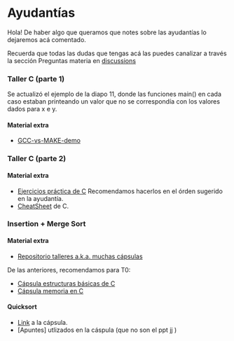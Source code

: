 # Ayudantías

Hola! De haber algo que queramos que notes sobre las ayudantías lo dejaremos acá comentado.

Recuerda que todas las dudas que tengas acá las puedes canalizar a través la sección Preguntas materia en [discussions](https://github.com/orgs/IIC2133-PUC/discussions)

### Taller C (parte 1)
Se actualizó el ejemplo de la diapo 11, donde las funciones main() en cada caso estaban printeando un valor que no se correspondía con los valores dados para x e y.

#### Material extra
- [GCC-vs-MAKE-demo](https://github.com/IIC2133-PUC/2024-1/tree/main/Ayudant%C3%ADas/Material%20Extra/GCC-vs-MAKE-demo)

### Taller C (parte 2)

#### Material extra
- [Ejercicios práctica de C](https://github.com/IIC2133-PUC/2024-1/tree/main/Ayudant%C3%ADas/Material%20Extra/Ejercicios%20de%20C) Recomendamos hacerlos en el órden sugerido en la ayudantía.
- [CheatSheet](https://carnation-theory-ca5.notion.site/CheatSheet-EDD-770c6e3367fb40ac807a25a17da411c3) de C.


### Insertion + Merge Sort

#### Material extra
- [Repositorio talleres a.k.a. muchas cápsulas](https://github.com/IIC2133-PUC/Talleres)

De las anteriores, recomendamos para T0:
- [Cápsula estructuras básicas de C](https://www.youtube.com/watch?v=UMeK8mr3Nyg)
- [Cápsula memoria en C](https://www.youtube.com/watch?v=tu1nphxqYyI)



#### Quicksort

- [Link](https://youtu.be/khHI49RlkEM) a la cápsula.
- [Apuntes] utlizados en la cáspula (que no son el ppt jj )
